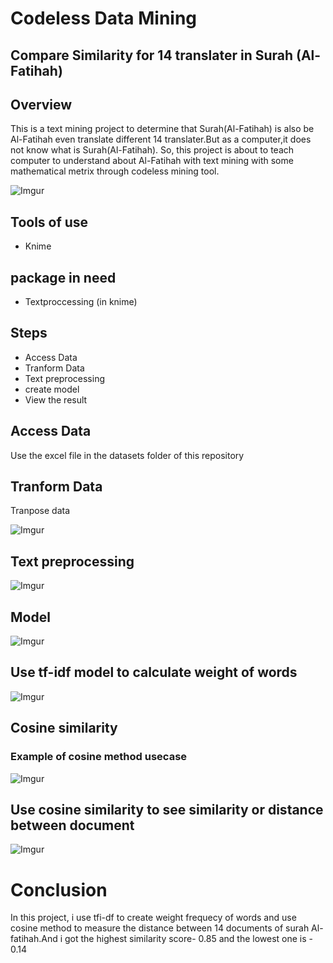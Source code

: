 # Codeless Data Mining

## Compare Similarity for 14 translater in Surah (Al-Fatihah)
 
## Overview
This is a text mining project to determine that Surah(Al-Fatihah) is also be Al-Fatihah even translate different 14 translater.But as a computer,it does not know what is Surah(Al-Fatihah). So, this project is about to teach computer to understand about Al-Fatihah with text mining with some mathematical metrix through codeless mining tool.

![Imgur](https://i.imgur.com/NfvT4IG.png)

## Tools of use
- Knime

## package in need
- Textproccessing (in knime)
 
## Steps

- Access Data
- Tranform Data
- Text preprocessing
- create model
- View the result

## Access Data

Use the excel file in the datasets folder of this repository

## Tranform Data

Tranpose data 

![Imgur](https://i.imgur.com/vQIxQjY.png)

## Text preprocessing

![Imgur](https://i.imgur.com/ZB4hCq4.png)

## Model 

![Imgur](https://i.imgur.com/wjwSU2Q.png)

## Use tf-idf model to calculate weight of words

![Imgur](https://i.imgur.com/E1nmjqa.png)

  
## Cosine similarity
 ### Example of cosine method usecase
![Imgur](https://i.imgur.com/i96p4GG.png)

## Use cosine similarity to see similarity or distance between document

![Imgur](https://i.imgur.com/bAJSSM3.png)

# Conclusion
   In this project, i use tfi-df to create weight frequecy of words and use cosine method to measure
   the distance between 14 documents of surah Al-fatihah.And i got the highest similarity score- 0.85
   and the lowest one is - 0.14
